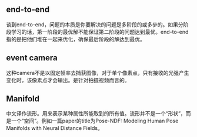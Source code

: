 ## end-to-end
谈到end-to-end，问题的本质是你要解决的问题是多阶段的或多步的。如果分阶段学习的话，第一阶段的最优解不能保证第二阶段的问题达到最优。end-to-end指的是把他们堆在一起来优化，确保最后阶段的解达到最优。
## event camera
这种camera不是以固定帧率去捕获图像，对于单个像素点，只有接收的光强产生变化时，该像素点才会输出。是针对拍摄视频而言的。
## Manifold 
中文译作流形。用来表示某种属性所能取到的所有值。流形并不是一个“形状”，而是一个“空间”。例如一篇paper的title为Pose-NDF: Modeling Human Pose Manifolds with Neural Distance Fields。

